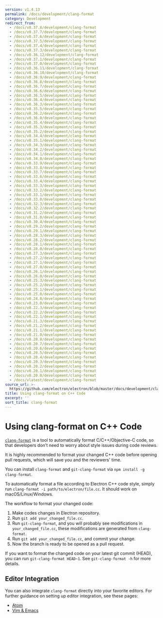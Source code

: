 ```yaml
---
version: v1.4.13
permalink: /docs/development/clang-format
category: Development
redirect_from:
  - /docs/v0.37.8/development/clang-format
  - /docs/v0.37.7/development/clang-format
  - /docs/v0.37.6/development/clang-format
  - /docs/v0.37.5/development/clang-format
  - /docs/v0.37.4/development/clang-format
  - /docs/v0.37.3/development/clang-format
  - /docs/v0.36.12/development/clang-format
  - /docs/v0.37.1/development/clang-format
  - /docs/v0.37.0/development/clang-format
  - /docs/v0.36.11/development/clang-format
  - /docs/v0.36.10/development/clang-format
  - /docs/v0.36.9/development/clang-format
  - /docs/v0.36.8/development/clang-format
  - /docs/v0.36.7/development/clang-format
  - /docs/v0.36.6/development/clang-format
  - /docs/v0.36.5/development/clang-format
  - /docs/v0.36.4/development/clang-format
  - /docs/v0.36.3/development/clang-format
  - /docs/v0.35.5/development/clang-format
  - /docs/v0.36.2/development/clang-format
  - /docs/v0.36.0/development/clang-format
  - /docs/v0.35.4/development/clang-format
  - /docs/v0.35.3/development/clang-format
  - /docs/v0.35.2/development/clang-format
  - /docs/v0.34.4/development/clang-format
  - /docs/v0.35.1/development/clang-format
  - /docs/v0.34.3/development/clang-format
  - /docs/v0.34.2/development/clang-format
  - /docs/v0.34.1/development/clang-format
  - /docs/v0.34.0/development/clang-format
  - /docs/v0.33.9/development/clang-format
  - /docs/v0.33.8/development/clang-format
  - /docs/v0.33.7/development/clang-format
  - /docs/v0.33.6/development/clang-format
  - /docs/v0.33.4/development/clang-format
  - /docs/v0.33.3/development/clang-format
  - /docs/v0.33.2/development/clang-format
  - /docs/v0.33.1/development/clang-format
  - /docs/v0.33.0/development/clang-format
  - /docs/v0.32.3/development/clang-format
  - /docs/v0.32.2/development/clang-format
  - /docs/v0.31.2/development/clang-format
  - /docs/v0.31.0/development/clang-format
  - /docs/v0.30.4/development/clang-format
  - /docs/v0.29.2/development/clang-format
  - /docs/v0.29.1/development/clang-format
  - /docs/v0.28.3/development/clang-format
  - /docs/v0.28.2/development/clang-format
  - /docs/v0.28.1/development/clang-format
  - /docs/v0.28.0/development/clang-format
  - /docs/v0.27.3/development/clang-format
  - /docs/v0.27.2/development/clang-format
  - /docs/v0.27.1/development/clang-format
  - /docs/v0.27.0/development/clang-format
  - /docs/v0.26.1/development/clang-format
  - /docs/v0.26.0/development/clang-format
  - /docs/v0.25.3/development/clang-format
  - /docs/v0.25.2/development/clang-format
  - /docs/v0.25.1/development/clang-format
  - /docs/v0.25.0/development/clang-format
  - /docs/v0.24.0/development/clang-format
  - /docs/v0.23.0/development/clang-format
  - /docs/v0.22.3/development/clang-format
  - /docs/v0.22.2/development/clang-format
  - /docs/v0.22.1/development/clang-format
  - /docs/v0.21.3/development/clang-format
  - /docs/v0.21.2/development/clang-format
  - /docs/v0.21.1/development/clang-format
  - /docs/v0.21.0/development/clang-format
  - /docs/v0.20.8/development/clang-format
  - /docs/v0.20.7/development/clang-format
  - /docs/v0.20.6/development/clang-format
  - /docs/v0.20.5/development/clang-format
  - /docs/v0.20.4/development/clang-format
  - /docs/v0.20.3/development/clang-format
  - /docs/v0.20.2/development/clang-format
  - /docs/v0.20.1/development/clang-format
  - /docs/v0.20.0/development/clang-format
  - /docs/vlatest/development/clang-format
source_url: >-
  https://github.com/electron/electron/blob/master/docs/development/clang-format.md
title: Using clang-format on C++ Code
excerpt: ''
sort_title: clang-format
---
```

# Using clang-format on C++ Code

[`clang-format`](http://clang.llvm.org/docs/ClangFormat.html) is a tool to automatically format C/C++/Objective-C code, so that developers don't need to worry about style issues during code reviews.

It is highly recommended to format your changed C++ code before opening pull requests, which will save you and the reviewers' time.

You can install `clang-format` and `git-clang-format` via `npm install -g clang-format`.

To automatically format a file according to Electron C++ code style, simply run `clang-format -i path/to/electron/file.cc`. It should work on macOS/Linux/Windows.

The workflow to format your changed code:

1.  Make codes changes in Electron repository.
2.  Run `git add your_changed_file.cc`.
3.  Run `git-clang-format`, and you will probably see modifications in `your_changed_file.cc`, these modifications are generated from `clang-format`.
4.  Run `git add your_changed_file.cc`, and commit your change.
5.  Now the branch is ready to be opened as a pull request.

If you want to format the changed code on your latest git commit (HEAD), you can run `git-clang-format HEAD~1`. See `git-clang-format -h` for more details.

## Editor Integration

You can also integrate `clang-format` directly into your favorite editors. For further guidance on setting up editor integration, see these pages:

*   [Atom](https://atom.io/packages/clang-format)
*   [Vim & Emacs](http://clang.llvm.org/docs/ClangFormat.html#vim-integration)
